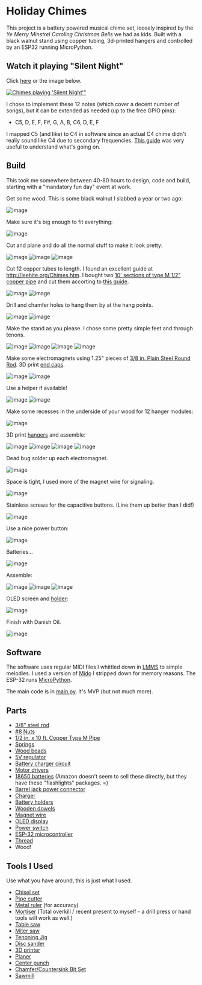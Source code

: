 Holiday Chimes
==============

This project is a battery powered musical chime set, loosely inspired by the 
*Ye Merry Minstrel Caroling Christmas Bells*
we had as kids.  Built with a black walnut stand using copper tubing, 3d-printed hangers and controlled by an ESP32 running MicroPython.

Watch it playing "Silent Night" 
-------------------------------

Click [here](https://youtu.be/6GucSdeh5fI) or the image below.

[![Chimes playing 'Silent Night'"](http://img.youtube.com/vi/6GucSdeh5fI/0.jpg)](https://youtu.be/6GucSdeh5fI "Playing 'Silent Night'")

I chose to implement these 12 notes (which cover a decent number of songs), but it can be extended as needed (up to the free GPIO pins):

- C5, D, E, F, F#, G, A, B, C6, D, E, F

I mapped C5 (and like) to C4 in software since an actual C4 chime didn't really sound like C4 due to secondary frequencies.  [This guide](http://leehite.org/Chimes.htm#Note%20Selection) was very useful to understand what's going on.


Build
-----
This took me somewhere between 40-80 hours to design, code and build, starting with a "mandatory fun day" event at work.

Get some wood.  This is some black walnut I slabbed a year or two ago:

![image](https://user-images.githubusercontent.com/2049665/102702249-96ff6b00-4215-11eb-849c-a9716fe64e0c.png)

Make sure it's big enough to fit everything:

![image](https://user-images.githubusercontent.com/2049665/102702250-a2eb2d00-4215-11eb-9040-bb3f6c20401c.png)

Cut and plane and do all the normal stuff to make it look pretty:

![image](https://user-images.githubusercontent.com/2049665/102702256-c2825580-4215-11eb-8120-5dce243a681c.png)
![image](https://user-images.githubusercontent.com/2049665/102702261-cd3cea80-4215-11eb-9d49-f5bffe7f8cb9.png)
![image](https://user-images.githubusercontent.com/2049665/102702264-d6c65280-4215-11eb-908a-e0dd0e920c2f.png)

Cut 12 copper tubes to length.  I found an excellent guide at http://leehite.org/Chimes.htm.  I bought two 
[10' sections of type M 1/2" copper pipe](https://www.homedepot.com/p/Cerro-1-2-in-x-10-ft-Copper-Type-M-Hard-Temper-Straight-Pipe-1-2-M-10/100354198)
and cut them accorting to [this guide](https://github.com/keredson/chimes/blob/main/Family%20Copper%20Type%20M%20Red.pdf).

![image](https://user-images.githubusercontent.com/2049665/102702271-e34aab00-4215-11eb-9d40-00a2437a84ce.png)
![image](https://user-images.githubusercontent.com/2049665/102702273-ecd41300-4215-11eb-8255-d61dbe1a16a2.png)

Drill and chamfer holes to hang them by at the hang points. 

![image](https://user-images.githubusercontent.com/2049665/102702281-fb222f00-4215-11eb-945c-c75a601db80f.png)
![image](https://user-images.githubusercontent.com/2049665/102702283-04ab9700-4216-11eb-9c3a-2b977c92734c.png)

Make the stand as you please.  I chose some pretty simple feet and through tenons.  

![image](https://user-images.githubusercontent.com/2049665/102702285-0f662c00-4216-11eb-8685-34240e227f43.png)
![image](https://user-images.githubusercontent.com/2049665/102702291-1a20c100-4216-11eb-9706-3aa75b4c06bd.png)
![image](https://user-images.githubusercontent.com/2049665/102702296-24db5600-4216-11eb-8f52-7c8bdf99a038.png)
![image](https://user-images.githubusercontent.com/2049665/102702298-2dcc2780-4216-11eb-87cd-e25b7ad3813a.png)

Make some electromagnets using 1.25" pieces of [3/8 in. Plain Steel Round Rod](https://www.homedepot.com/p/3-8-in-x-48-in-Plain-Steel-Round-Rod-801597/204273966).  3D print [end caps](https://github.com/keredson/chimes/blob/main/em_end.scad).

![image](https://user-images.githubusercontent.com/2049665/102702306-3ae91680-4216-11eb-9b23-7a1c36903ef4.png)
![image](https://user-images.githubusercontent.com/2049665/102702315-463c4200-4216-11eb-88c3-10a62acd6512.png)

Use a helper if available!

![image](https://user-images.githubusercontent.com/2049665/102700994-5567c380-4207-11eb-8e13-0ee3ea44d71e.png)
![image](https://user-images.githubusercontent.com/2049665/102702318-505e4080-4216-11eb-894d-95c9a2d9caae.png)

Make some recesses in the underside of your wood for 12 hanger modules:

![image](https://user-images.githubusercontent.com/2049665/102702324-59e7a880-4216-11eb-8714-84de8dd71748.png)

3D print [hangers](https://github.com/keredson/chimes/blob/main/striker_hanger.scad) and assemble:

![image](https://user-images.githubusercontent.com/2049665/102702326-623fe380-4216-11eb-99d8-1a630ce088e5.png)
![image](https://user-images.githubusercontent.com/2049665/102702328-6bc94b80-4216-11eb-818b-56ed46fceff5.png)
![image](https://user-images.githubusercontent.com/2049665/102702340-87345680-4216-11eb-9f3a-ff1f14fe876c.png)
![image](https://user-images.githubusercontent.com/2049665/102702350-97e4cc80-4216-11eb-9469-be85dcb31acf.png)

Dead bug solder up each electromagnet.

![image](https://user-images.githubusercontent.com/2049665/102702356-a16e3480-4216-11eb-90a5-15460b81e54b.png)

Space is tight, I used more of the magnet wire for signaling.

![image](https://user-images.githubusercontent.com/2049665/102702359-aaf79c80-4216-11eb-80d2-cf54ebd11f90.png)

Stainless screws for the capacitive buttons.  (Line them up better than I did!)

![image](https://user-images.githubusercontent.com/2049665/102702362-b3e86e00-4216-11eb-8903-960e62b0df63.png)

Use a nice power button:

![image](https://user-images.githubusercontent.com/2049665/102702368-bea30300-4216-11eb-8b7f-3339952a6eb4.png)

Batteries...

![image](https://user-images.githubusercontent.com/2049665/102701267-21da6880-420a-11eb-8d11-eb0b757a56b9.png)

Assemble:

![image](https://user-images.githubusercontent.com/2049665/102702371-ca8ec500-4216-11eb-8448-fd507ae952f6.png)
![image](https://user-images.githubusercontent.com/2049665/102702377-d37f9680-4216-11eb-9fe2-da9f9a839ddd.png)
![image](https://user-images.githubusercontent.com/2049665/102702380-dbd7d180-4216-11eb-8e5e-46ed8a79a9d6.png)

OLED screen and [holder](https://github.com/keredson/chimes/blob/main/screen.scad):

![image](https://user-images.githubusercontent.com/2049665/102702385-e98d5700-4216-11eb-8b67-769d342b1fc0.png)

Finish with Danish Oil.

![image](https://user-images.githubusercontent.com/2049665/102702387-f0b46500-4216-11eb-80f0-575639b15f3c.png)

Software
--------

The software uses regular MIDI files I whittled down in [LMMS](https://lmms.io/) to simple melodies.  I used a version of [Mido](https://github.com/mido/mido) I stripped down for memory reasons.  The ESP-32 runs [MicroPython](https://micropython.org/).

The main code is in [main.py](https://github.com/keredson/chimes/blob/main/main.py).  It's MVP (but not much more).

Parts
-----
- [3/8" steel rod](https://www.homedepot.com/p/3-8-in-x-48-in-Plain-Steel-Round-Rod-801597/204273966)
- [#8 Nuts](https://www.homedepot.com/p/Everbilt-8-32-Zinc-Plated-Machine-Screw-Nut-100-Pack-800252/204273373)
- [1/2 in. x 10 ft. Copper Type M Pipe](https://www.homedepot.com/p/Cerro-1-2-in-x-10-ft-Copper-Type-M-Hard-Temper-Straight-Pipe-1-2-M-10/100354198)
- [Springs](https://amzn.to/3h4naSZ)
- [Wood beads](https://amzn.to/3h4RPQa)
- [5V regulator](https://amzn.to/37yTkTy)
- [Battery charger circuit](https://amzn.to/38i1DCt)
- [Motor drivers](https://amzn.to/2KKibus)
- [18650 batteries](https://amzn.to/3hba7iQ) (Amazon doesn't seem to sell these directly, but they have these "flashlights" packages. =)
- [Barrel jack power connector](https://amzn.to/3mAEZdm)
- [Charger](https://amzn.to/3r7OgNP)
- [Battery holders](https://amzn.to/37zQsGc)
- [Wooden dowels](https://amzn.to/2Kooy79)
- [Magnet wire](https://amzn.to/34u02sd)
- [OLED display](https://amzn.to/3rbWZP1)
- [Power switch](https://amzn.to/34rKfKe)
- [ESP-32 microcontroller](https://amzn.to/3mCeJzv)
- [Thread](https://amzn.to/3h3diJ4)
- Wood!

Tools I Used
------------
Use what you have around, this is just what I used.

- [Chisel set](https://amzn.to/3r7Otk5)
- [Pipe cutter](https://www.homedepot.com/p/Husky-5-8-in-Junior-Tube-Cutter-80-511-111/304384093)
- [Metal ruler](https://www.homedepot.com/p/Empire-36-in-Aluminum-Straight-Edge-Ruler-403/100185157) (for accuracy)
- [Mortiser](https://amzn.to/3pbRD4e) (Total overkill / recent present to myself - a drill press or hand tools will work as well.)
- [Table saw](https://www.homedepot.com/p/RIDGID-13-Amp-10-in-Professional-Cast-Iron-Table-Saw-R4520/309412843)
- [Miter saw](https://www.homedepot.com/p/RIDGID-15-Amp-Corded-12-in-Dual-Bevel-Sliding-Miter-Saw-with-70-Deg-Miter-Capacity-and-LED-Cut-Line-Indicator-R4222/306939244)
- [Tenoning Jig](https://www.grizzly.com/products/grizzly-tenoning-jig/h7583)
- [Disc sander](https://www.harborfreight.com/12-inch-direct-drive-bench-top-disc-sander-43468.html)
- [3D printer](https://amzn.to/37xKRjq)
- [Planer](https://amzn.to/3h0KYr0)
- [Center punch](https://amzn.to/2LRZKou)
- [Chamfer/Countersink Bit Set](https://amzn.to/3h1kUvV)
- [Sawmill](https://www.harborfreight.com/saw-mill-with-301cc-gas-engine-62366.html)


